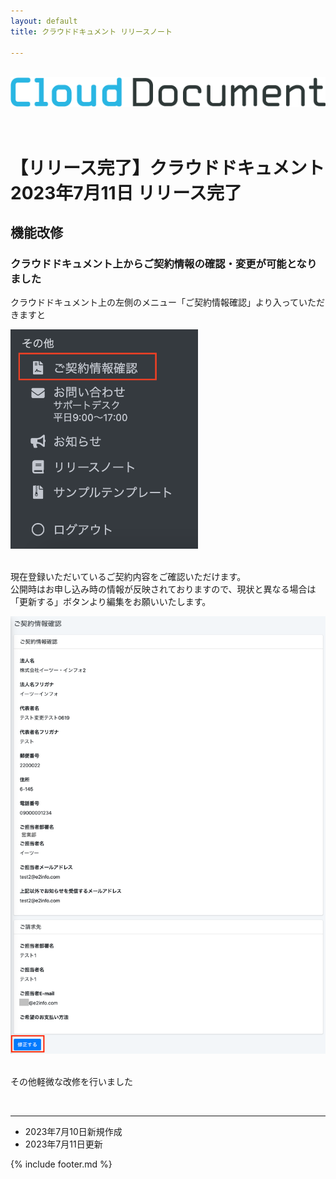 ```yaml
---
layout: default
title: クラウドドキュメント リリースノート

---
```

<br>
<div align="center">
<img src="images/logo-type.png" alt="クラウドドキュメント" title="クラウドドキュメント">
</div>
<br><br>

# 【リリース完了】クラウドドキュメント 2023年7月11日 リリース完了

## 機能改修

### クラウドドキュメント上からご契約情報の確認・変更が可能となりました
クラウドドキュメント上の左側のメニュー「ご契約情報確認」より入っていただきますと<br>

<img src="images/20230710/0710_1.png" width="300"><br><br>

現在登録いただいているご契約内容をご確認いただけます。<br>
公開時はお申し込み時の情報が反映されておりますので、現状と異なる場合は「更新する」ボタンより編集をお願いいたします。<br>

<img src="images/20230710/0710_2.png" width="800"><br><br>



その他軽微な改修を行いました



<br>


-----
* 2023年7月10日新規作成
* 2023年7月11日更新

{% include footer.md %}


